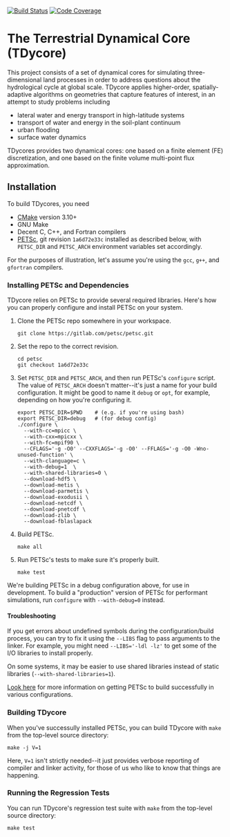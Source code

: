 [![Build Status](https://travis-ci.org/TDycores-Project/TDycore.svg?branch=master)](https://travis-ci.org/TDycores-Project/TDycore)
[![Code Coverage](https://codecov.io/gh/TDycores-Project/TDycore/branch/master/graph/badge.svg)](https://codecov.io/gh/TDycores-Project/TDycore)

# The Terrestrial Dynamical Core (TDycore)

This project consists of a set of dynamical cores for simulating
three-dimensional land processes in order to address questions about the
hydrological cycle at global scale. TDycore applies higher-order,
spatially-adaptive algorithms on geometries that capture features of interest,
in an attempt to study problems including

* lateral water and energy transport in high-latitude systems
* transport of water and energy in the soil-plant continuum
* urban flooding
* surface water dynamics

TDycores provides two dynamical cores: one based on a finite element (FE)
discretization, and one based on the finite volume multi-point flux
approximation.

## Installation

To build TDycores, you need

* [CMake](https://cmake.org/) version 3.10+
* GNU Make
* Decent C, C++, and Fortran compilers
* [PETSc](https://www.mcs.anl.gov/petsc/), git revision `1a6d72e33c`
  installed as described below, with `PETSC_DIR` and `PETSC_ARCH` environment
  variables set accordingly.

For the purposes of illustration, let's assume you're using the `gcc`, `g++`,
and `gfortran` compilers.

### Installing PETSc and Dependencies

TDycore relies on PETSc to provide several required libraries. Here's how you
can properly configure and install PETSc on your system.

1. Clone the PETSc repo somewhere in your workspace.
   ```
   git clone https://gitlab.com/petsc/petsc.git
   ```
2. Set the repo to the correct revision.
   ```
   cd petsc
   git checkout 1a6d72e33c
   ```
3. Set `PETSC_DIR` and `PETSC_ARCH`, and then run PETSc's `configure` script.
   The value of `PETSC_ARCH` doesn't matter--it's just a name for your build
   configuration. It might be good to name it `debug` or `opt`, for example,
   depending on how you're configuring it.
   ```
   export PETSC_DIR=$PWD    # (e.g. if you're using bash)
   export PETSC_DIR=debug   # (for debug config)
   ./configure \
     --with-cc=mpicc \
     --with-cxx=mpicxx \
     --with-fc=mpif90 \
     --CFLAGS='-g -O0' --CXXFLAGS='-g -O0' --FFLAGS='-g -O0 -Wno-unused-function' \
     --with-clanguage=c \
     --with-debug=1  \
     --with-shared-libraries=0 \
     --download-hdf5 \
     --download-metis \
     --download-parmetis \
     --download-exodusii \
     --download-netcdf \
     --download-pnetcdf \
     --download-zlib \
     --download-fblaslapack
   ```
4. Build PETSc.
   ```
   make all
   ```
5. Run PETSc's tests to make sure it's properly built.
   ```
   make test
   ```

We're building PETSc in a debug configuration above, for use in development. To
build a "production" version of PETSc for performant simulations, run
`configure` with `--with-debug=0` instead.

#### Troubleshooting

If you get errors about undefined symbols during the configuration/build
process, you can try to fix it using the `--LIBS` flag to pass arguments to
the linker. For example, you might need `--LIBS='-ldl -lz'` to get some of the
I/O libraries to install properly.

On some systems, it may be easier to use shared libraries instead of static
libraries (`--with-shared-libraries=1`).

[Look here](https://www.mcs.anl.gov/petsc/documentation/installation.html)
for more information on getting PETSc to build successfully in various
configurations.

### Building TDycore

When you've successully installed PETSc, you can build TDycore with `make` from
the top-level source directory:

```
make -j V=1
```

Here, `V=1` isn't strictly needed--it just provides verbose reporting of
compiler and linker activity, for those of us who like to know that things are
happening.

### Running the Regression Tests

You can run TDycore's regression test suite with `make` from the top-level
source directory:

```
make test
```
